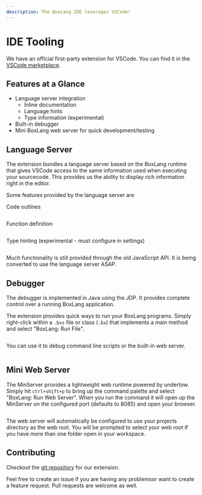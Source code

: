 ```yaml
---
description: The BoxLang IDE leverages VSCode!
---
```


# IDE Tooling

We have an official first-party extension for VSCode. You can find it in the [VSCode marketplace](https://marketplace.visualstudio.com/items?itemName=ortus-solutions.vscode-boxlang).

## Features at a Glance

* Language server integration
  * Inline documentation
  * Language hints
  * Type information (experimental)
* Built-in debugger
* Mini BoxLang web server for quick development/testing

## Language Server

The extension bundles a language server based on the BoxLang runtime that gives VSCode access to the same information used when executing your sourcecode. This provides us the ability to display rich information right in the editor.

Some features provided by the language server are

Code outlines

<figure><img src="../../.gitbook/assets/ide-tooling-outline.png" alt=""><figcaption></figcaption></figure>

Function definition

<figure><img src="../../.gitbook/assets/ide-tooling-function-definition.png" alt=""><figcaption></figcaption></figure>

Type hinting (experimental - must configure in settings)

<figure><img src="../../.gitbook/assets/ide-tooling-type-hinting.png" alt=""><figcaption></figcaption></figure>

Much functionality is still provided through the old JavaScript API. It is being converted to use the language server ASAP.

## Debugger

The debugger is implemented in Java using the JDP. It provides complete control over a running BoxLang application.

The extension provides quick ways to run your BoxLang programs. Simply right-click within a `.bxs` file or class (`.bx`) that implements a main method and select "BoxLang: Run File".

<figure><img src="../../.gitbook/assets/ide-tooling-context-run.png" alt=""><figcaption></figcaption></figure>

You can use it to debug command line scripts or the built-in web server.

<figure><img src="../../.gitbook/assets/ide-tooling-debug.png" alt=""><figcaption></figcaption></figure>

## Mini Web Server

The MinServer provides a lightweight web runtime powered by undertow. Simply hit `ctrl+shift+p` to bring up the command palette and select "BoxLang: Run Web Server". When you run the command it will open up the MinServer on the configured port (defaults to 8085) and open your browser.

<figure><img src="../../.gitbook/assets/ide-tooling-context-minserver.png" alt=""><figcaption></figcaption></figure>

The web server will automatically be configured to use your projects directory as the web root. You will be prompted to select your web root if you have more than one folder open in your workspace.

## Contributing

Checkout the [git repository](https://github.com/ortus-boxlang/vscode-boxlang) for our extension.

Feel free to create an issue if you are having any problemsor want to create a feature request. Pull requests are welcome as well.
